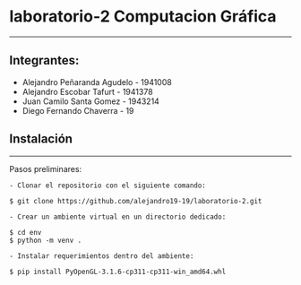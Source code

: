 # laboratorio-2 Computacion Gráfica
***
## Integrantes: 
  * Alejandro Peñaranda Agudelo - 1941008
  * Alejandro Escobar Tafurt - 1941378
  * Juan Camilo Santa Gomez - 1943214
  * Diego Fernando Chaverra - 19

## Instalación
***
Pasos preliminares:
```
- Clonar el repositorio con el siguiente comando:

$ git clone https://github.com/alejandro19-19/laboratorio-2.git

- Crear un ambiente virtual en un directorio dedicado:

$ cd env
$ python -m venv .

- Instalar requerimientos dentro del ambiente:

$ pip install PyOpenGL-3.1.6-cp311-cp311-win_amd64.whl

```
